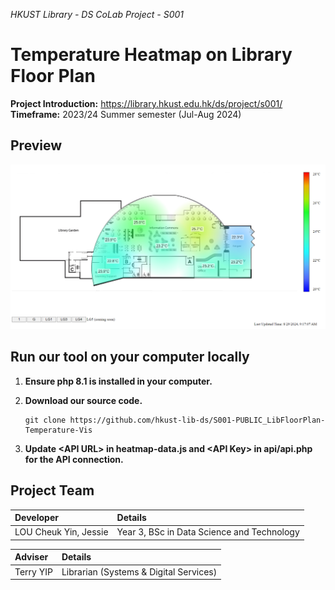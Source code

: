 _HKUST Library - DS CoLab Project - S001_

# Temperature Heatmap on Library Floor Plan

**Project Introduction:**  https://library.hkust.edu.hk/ds/project/s001/  
**Timeframe:** 2023/24 Summer semester (Jul-Aug 2024)

## Preview

![preview of the app](preview-heatmap.png)

## Run our tool on your computer locally

1. **Ensure php 8.1 is installed in your computer.**

2. **Download our source code.**

    ```
    git clone https://github.com/hkust-lib-ds/S001-PUBLIC_LibFloorPlan-Temperature-Vis
    ```

3. **Update \<API URL\> in heatmap-data.js and \<API Key\> in api/api.php for the API connection.**

## Project Team

| Developer             | Details                                    |
| :-------------------- | :----------------------------------------- |
| LOU Cheuk Yin, Jessie | Year 3, BSc in Data Science and Technology |

| Adviser   | Details                                |
| :-------- | :------------------------------------- |
| Terry YIP | Librarian (Systems & Digital Services) |
